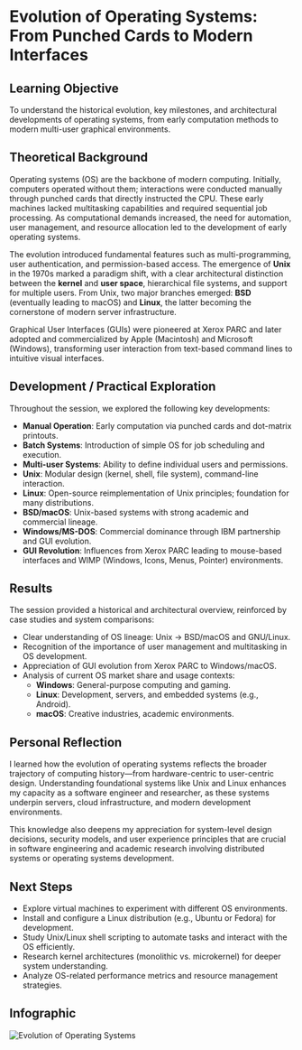 # Evolution of Operating Systems: From Punched Cards to Modern Interfaces

## Learning Objective

To understand the historical evolution, key milestones, and architectural developments of operating systems, from early computation methods to modern multi-user graphical environments.

## Theoretical Background

Operating systems (OS) are the backbone of modern computing. Initially, computers operated without them; interactions were conducted manually through punched cards that directly instructed the CPU. These early machines lacked multitasking capabilities and required sequential job processing. As computational demands increased, the need for automation, user management, and resource allocation led to the development of early operating systems.

The evolution introduced fundamental features such as multi-programming, user authentication, and permission-based access. The emergence of **Unix** in the 1970s marked a paradigm shift, with a clear architectural distinction between the **kernel** and **user space**, hierarchical file systems, and support for multiple users. From Unix, two major branches emerged: **BSD** (eventually leading to macOS) and **Linux**, the latter becoming the cornerstone of modern server infrastructure.

Graphical User Interfaces (GUIs) were pioneered at Xerox PARC and later adopted and commercialized by Apple (Macintosh) and Microsoft (Windows), transforming user interaction from text-based command lines to intuitive visual interfaces.

## Development / Practical Exploration

Throughout the session, we explored the following key developments:

- **Manual Operation**: Early computation via punched cards and dot-matrix printouts.
- **Batch Systems**: Introduction of simple OS for job scheduling and execution.
- **Multi-user Systems**: Ability to define individual users and permissions.
- **Unix**: Modular design (kernel, shell, file system), command-line interaction.
- **Linux**: Open-source reimplementation of Unix principles; foundation for many distributions.
- **BSD/macOS**: Unix-based systems with strong academic and commercial lineage.
- **Windows/MS-DOS**: Commercial dominance through IBM partnership and GUI evolution.
- **GUI Revolution**: Influences from Xerox PARC leading to mouse-based interfaces and WIMP (Windows, Icons, Menus, Pointer) environments.

## Results

The session provided a historical and architectural overview, reinforced by case studies and system comparisons:

- Clear understanding of OS lineage: Unix → BSD/macOS and GNU/Linux.
- Recognition of the importance of user management and multitasking in OS development.
- Appreciation of GUI evolution from Xerox PARC to Windows/macOS.
- Analysis of current OS market share and usage contexts:
  - **Windows**: General-purpose computing and gaming.
  - **Linux**: Development, servers, and embedded systems (e.g., Android).
  - **macOS**: Creative industries, academic environments.

## Personal Reflection

I learned how the evolution of operating systems reflects the broader trajectory of computing history—from hardware-centric to user-centric design. Understanding foundational systems like Unix and Linux enhances my capacity as a software engineer and researcher, as these systems underpin servers, cloud infrastructure, and modern development environments.

This knowledge also deepens my appreciation for system-level design decisions, security models, and user experience principles that are crucial in software engineering and academic research involving distributed systems or operating systems development.

## Next Steps

- Explore virtual machines to experiment with different OS environments.
- Install and configure a Linux distribution (e.g., Ubuntu or Fedora) for development.
- Study Unix/Linux shell scripting to automate tasks and interact with the OS efficiently.
- Research kernel architectures (monolithic vs. microkernel) for deeper system understanding.
- Analyze OS-related performance metrics and resource management strategies.

## Infographic

![Evolution of Operating Systems](aa639f91-69e0-422a-b95d-f089fead423a.png)
